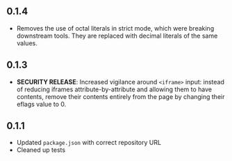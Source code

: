 ## 0.1.4

* Removes the use of octal literals in strict mode, which were breaking downstream tools. They are replaced with decimal literals of the same values.

## 0.1.3

* **SECURITY RELEASE**: Increased vigilance around `<iframe>` input: instead of reducing
  iframes attribute-by-attribute and allowing them to have contents,
  remove their contents entirely from the page by changing their
  eflags value to 0.

## 0.1.1

* Updated `package.json` with correct repository URL
* Cleaned up tests
